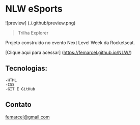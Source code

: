 # NLW eSports 

![preview] (./.github/preview.png)


> Trilha Explorer

Projeto construido no evento Next Level Week da Rocketseat.

[Clique aqui para acessar] (https://femarcel.github.io/NLW/)
## Tecnologias:

    -HTML
    -CSS
    -GIT E GitHub

## Contato

femarcel@gmail.com
